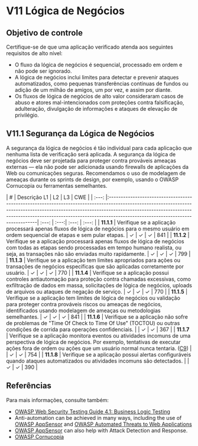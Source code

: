 # V11 Lógica de Negócios

## Objetivo de controle

Certifique-se de que uma aplicação verificado atenda aos seguintes requisitos de alto nível:

* O fluxo da lógica de negócios é sequencial, processado em ordem e não pode ser ignorado.
* A lógica de negócios inclui limites para detectar e prevenir ataques automatizados, como pequenas transferências contínuas de fundos ou adição de um milhão de amigos, um por vez, e assim por diante.
* Os fluxos de lógica de negócios de alto valor consideraram casos de abuso e atores mal-intencionados com proteções contra falsificação, adulteração, divulgação de informações e ataques de elevação de privilégio.

## V11.1 Segurança da Lógica de Negócios

A segurança da lógica de negócios é tão individual para cada aplicação que nenhuma lista de verificação será aplicada. A segurança da lógica de negócios deve ser projetada para proteger contra prováveis ameaças externas — ela não pode ser adicionada usando firewalls de aplicações da Web ou comunicações seguras. Recomendamos o uso de modelagem de ameaças durante os sprints de design, por exemplo, usando o OWASP Cornucopia ou ferramentas semelhantes.

| # | Descrição  L1 | L2 | L3 | CWE |
| :---: |:------------------------------------------------------------------------------------------------------------------------------------------------------------------------------------------------------------------------------------------------------------------------------------------| :---: | :---:| :---: | :---: |
| **11.1.1** | Verifique se a aplicação processará apenas fluxos de lógica de negócios para o mesmo usuário em ordem sequencial de etapas e sem pular etapas. | ✓ | ✓ | ✓ | 841 |
| **11.1.2** | Verifique se a aplicação processará apenas fluxos de lógica de negócios com todas as etapas sendo processadas em tempo humano realista, ou seja, as transações não são enviadas muito rapidamente. | ✓ | ✓ | ✓ | 799 |
| **11.1.3** | Verifique se a aplicação tem limites apropriados para ações ou transações de negócios específicas que são aplicadas corretamente por usuário. | ✓ | ✓ | ✓ | 770 |
| **11.1.4** | Verifique se a aplicação possui controles antiautomação para proteção contra chamadas excessivas, como exfiltração de dados em massa, solicitações de lógica de negócios, uploads de arquivos ou ataques de negação de serviço. | ✓ | ✓ | ✓ | 770 |
| **11.1.5** | Verifique se a aplicação tem limites de lógica de negócios ou validação para proteger contra prováveis riscos ou ameaças de negócios, identificados usando modelagem de ameaças ou metodologias semelhantes. | ✓ | ✓ | ✓ | 841 |
| **11.1.6** | Verifique se a aplicação não sofre de problemas de "Time Of Check to Time Of Use" (TOCTOU) ou outras condições de corrida para operações confidenciais. | | ✓ | ✓ | 367 |
| **11.1.7** | Verifique se a aplicação monitora eventos ou atividades incomuns de uma perspectiva de lógica de negócios. Por exemplo, tentativas de executar ações fora de ordem ou ações que um usuário normal nunca tentaria. ([C9](https://owasp.org/www-project-proactive-controls/#div-numbering)) | | ✓ | ✓ | 754 |
| **11.1.8** | Verifique se a aplicação possui alertas configuráveis quando ataques automatizados ou atividades incomuns são detectados. | | ✓ | ✓ | 390 |

## Referências

Para mais informações, consulte também:

* [OWASP Web Security Testing Guide 4.1: Business Logic Testing](https://owasp.org/www-project-web-security-testing-guide/v41/4-Web_Application_Security_Testing/10-Business_Logic_Testing/README.html)
* Anti-automation can be achieved in many ways, including the use of [OWASP AppSensor](https://github.com/jtmelton/appsensor) and [OWASP Automated Threats to Web Applications](https://owasp.org/www-project-automated-threats-to-web-applications/)
* [OWASP AppSensor](https://github.com/jtmelton/appsensor) can also help with Attack Detection and Response.
* [OWASP Cornucopia](https://owasp.org/www-project-cornucopia/)
